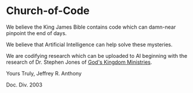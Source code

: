 # Church-of-Code

We believe the King James Bible contains code which can damn-near pinpoint the end of days.

We believe that Artificial Intelligence can help solve these mysteries.

We are codifying research which can be uploaded to AI beginning with the research of Dr. Stephen Jones of [God's Kingdom Ministries](godskingdom.org).

Yours Truly, 
Jeffrey R. Anthony

Doc. Div. 2003
